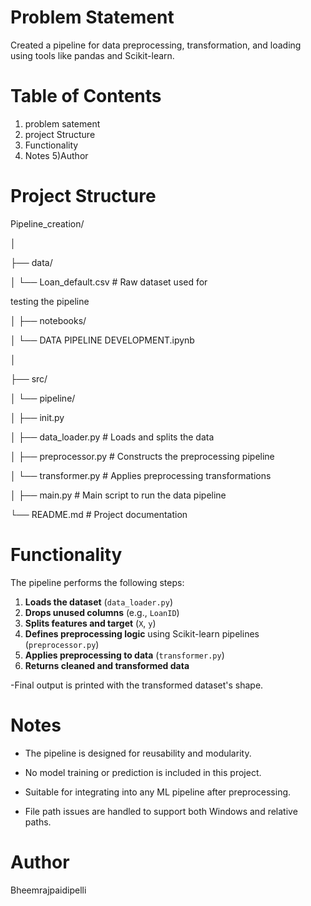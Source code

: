# Problem Statement
 Created a pipeline for data preprocessing, transformation, and loading using tools like pandas and Scikit-learn.

 # Table of Contents
1) problem satement 
2) project Structure
3) Functionality
4) Notes
5)Author

# Project Structure
Pipeline_creation/

│

├── data/

│ └── Loan_default.csv # Raw dataset used for 

testing the pipeline

│
├── notebooks/

│ └── DATA PIPELINE DEVELOPMENT.ipynb

│

├── src/

│ └── pipeline/

│ ├── init.py

│ ├── data_loader.py # Loads and splits the data

│ ├── preprocessor.py # Constructs the 
preprocessing pipeline

│ └── transformer.py # Applies preprocessing transformations

│
├── main.py # Main script to run the data pipeline

└── README.md # Project documentation



 # Functionality
 The pipeline performs the following steps:

1. **Loads the dataset** (`data_loader.py`)
2. **Drops unused columns** (e.g., `LoanID`)
3. **Splits features and target** (`X`, `y`)
4. **Defines preprocessing logic** using Scikit-learn pipelines (`preprocessor.py`)
5. **Applies preprocessing to data** (`transformer.py`)
6. **Returns cleaned and transformed data**

-Final output is printed with the transformed dataset's shape.

# Notes
* The pipeline is designed for reusability and modularity.

* No model training or prediction is included in this project.

* Suitable for integrating into any ML pipeline after preprocessing.

* File path issues are handled to support both Windows and relative paths.

# Author
Bheemrajpaidipelli